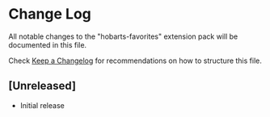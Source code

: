 # Change Log

All notable changes to the "hobarts-favorites" extension pack will be documented in this file.

Check [Keep a Changelog](http://keepachangelog.com/) for recommendations on how to structure this file.

## [Unreleased]

- Initial release
